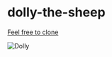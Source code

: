 # dolly-the-sheep
[Feel free to clone](https://en.wikipedia.org/wiki/Dolly_(sheep))

![Dolly](https://en.wikipedia.org/wiki/Dolly_(sheep)#/media/File:Dolly_face_closeup.jpg)